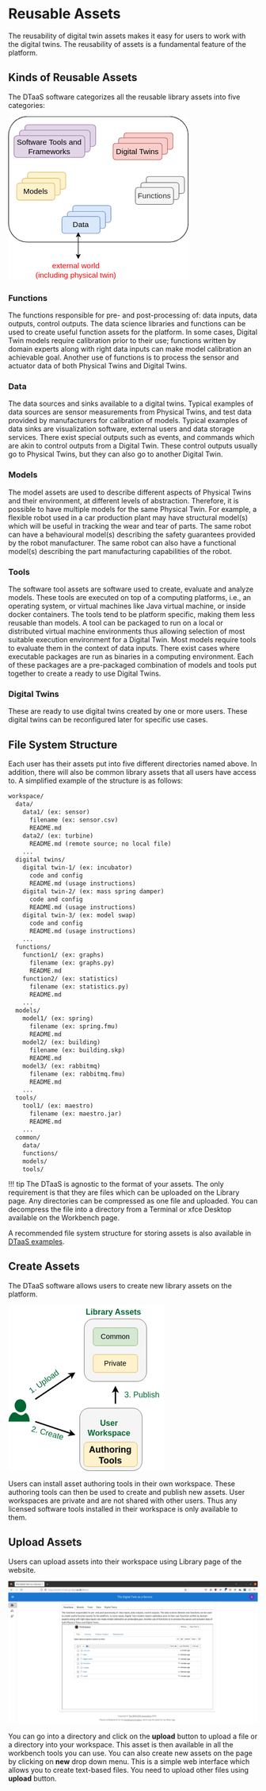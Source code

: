 # Reusable Assets

The reusability of digital twin assets makes it easy for
users to work with the digital twins. The reusability of
assets is a fundamental feature of the platform.

## Kinds of Reusable Assets

The DTaaS software categorizes all the reusable library assets into five categories:

![Categories of Library Assets](library-assets.png)


### Functions

The functions responsible for pre- and post-processing of:
data inputs, data outputs, control outputs. The data science
libraries and functions can be used to create useful function
assets for the platform.
In some cases, Digital Twin models require calibration prior
to their use; functions written by domain experts along with
right data inputs can make model calibration an achievable goal.
Another use of functions is to process the sensor and actuator
data of both Physical Twins and Digital Twins.

### Data

The data sources and sinks available to a digital twins.
Typical examples of data sources are sensor measurements from
Physical Twins, and test data provided by manufacturers for
calibration of models. Typical examples of data sinks are visualization
software, external users and data storage services. There exist special
outputs such as events, and commands which are akin to control outputs
from a Digital Twin. These control outputs usually go to Physical Twins,
but they can also go to another Digital Twin.

### Models

The model assets are used to describe different aspects of Physical Twins
and their environment, at different levels of abstraction. Therefore, it
is possible to have multiple models for the same Physical Twin.
For example, a flexible robot used in a car production plant may have
structural model(s) which will be useful in tracking the wear and tear
of parts. The same robot can have a behavioural model(s) describing the
safety guarantees provided by the robot manufacturer. The same robot
can also have a functional model(s) describing the part manufacturing
capabilities of the robot.

### Tools

The software tool assets are software used to create, evaluate and
analyze models. These tools are executed on top of a computing
platforms, i.e., an operating system, or virtual machines like
Java virtual machine, or inside docker containers.
The tools tend to be platform specific, making them less reusable than models.
A tool can be packaged to run on a local or distributed virtual
machine environments thus allowing selection of most suitable
execution environment for a Digital Twin.
Most models require tools to evaluate them in the context of data inputs.
There exist cases where executable packages are run as binaries
in a computing environment. Each of these packages are a pre-packaged
combination of models and tools put together to create a ready
to use Digital Twins.

### Digital Twins

These are ready to use digital twins created by one or more users.
These digital twins can be reconfigured later for specific use cases.

## File System Structure

Each user has their assets put into five different
directories named above. In addition, there will also be
common library assets that all users have access to.
A simplified example of the structure is as follows:

```text
workspace/
  data/
    data1/ (ex: sensor)
      filename (ex: sensor.csv)
      README.md
    data2/ (ex: turbine)
      README.md (remote source; no local file)
    ...
  digital twins/
    digital twin-1/ (ex: incubator)
      code and config
      README.md (usage instructions)
    digital twin-2/ (ex: mass spring damper)
      code and config
      README.md (usage instructions)
    digital twin-3/ (ex: model swap)
      code and config
      README.md (usage instructions)
    ...
  functions/
    function1/ (ex: graphs)
      filename (ex: graphs.py)
      README.md
    function2/ (ex: statistics)
      filename (ex: statistics.py)
      README.md
    ...
  models/
    model1/ (ex: spring)
      filename (ex: spring.fmu)
      README.md
    model2/ (ex: building)
      filename (ex: building.skp)
      README.md
    model3/ (ex: rabbitmq)
      filename (ex: rabbitmq.fmu)
      README.md
    ...
  tools/
    tool1/ (ex: maestro)
      filename (ex: maestro.jar)
      README.md
    ...
  common/
    data/
    functions/
    models/
    tools/
```

!!! tip
    The DTaaS is agnostic to the format of your assets.
    The only requirement is that they are files which can
    be uploaded on the Library page. Any directories can be
    compressed as one file and uploaded. You can decompress
    the file into a directory from a Terminal or xfce Desktop
    available on the Workbench page.

A recommended file system structure for storing assets is also
available in
[DTaaS examples](https://github.com/INTO-CPS-Association/DTaaS-examples).

## Create Assets

The DTaaS software allows users to create new library assets on the platform.

![Create Library Assets](author.png)

Users can install asset authoring tools in their own workspace.
These authoring tools can then be used to create and publish new assets.
User workspaces are private and are not shared with other users.
Thus any licensed software tools installed in their workspace is
only available to them.

## Upload Assets

Users can upload assets into their workspace using Library page of the website.

![Library Page](../../website/library.png)

You can go into a directory and click on the **upload**
button to upload a file or a directory into your workspace.
This asset is then available in all the workbench tools you can use.
You can also create new assets on the page by
clicking on **new** drop down menu. This is a simple web interface
which allows you to create text-based files.
You need to upload other files using **upload** button.
